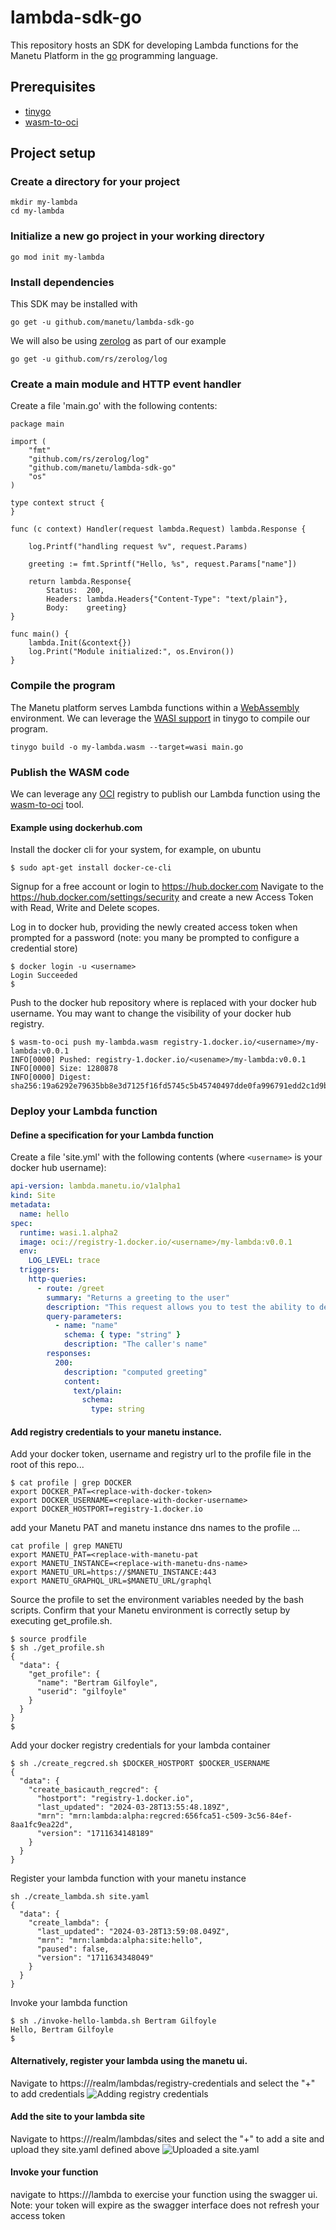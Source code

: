 # lambda-sdk-go

This repository hosts an SDK for developing Lambda functions for the Manetu Platform in the [go](https://go.dev/) programming language.

## Prerequisites

- [tinygo](https://tinygo.org/)
- [wasm-to-oci](https://github.com/engineerd/wasm-to-oci)

## Project setup

### Create a directory for your project

``` shell
mkdir my-lambda
cd my-lambda
```

### Initialize a new go project in your working directory

``` shell
go mod init my-lambda
```

### Install dependencies

This SDK may be installed with

``` shell
go get -u github.com/manetu/lambda-sdk-go
```

We will also be using [zerolog](https://github.com/rs/zerolog) as part of our example

``` shell
go get -u github.com/rs/zerolog/log
```

### Create a main module and HTTP event handler

Create a file 'main.go' with the following contents:

``` golang
package main

import (
	"fmt"
	"github.com/rs/zerolog/log"
	"github.com/manetu/lambda-sdk-go"
	"os"
)

type context struct {
}

func (c context) Handler(request lambda.Request) lambda.Response {

	log.Printf("handling request %v", request.Params)

	greeting := fmt.Sprintf("Hello, %s", request.Params["name"])

	return lambda.Response{
		Status:  200,
		Headers: lambda.Headers{"Content-Type": "text/plain"},
		Body:    greeting}
}

func main() {
	lambda.Init(&context{})
	log.Print("Module initialized:", os.Environ())
}

```

### Compile the program

The Manetu platform serves Lambda functions within a [WebAssembly](https://webassembly.org/) environment.  We can leverage the [WASI support](https://tinygo.org/docs/guides/webassembly/wasi/) in tinygo to compile our program.

``` shell
tinygo build -o my-lambda.wasm --target=wasi main.go
```

### Publish the WASM code

We can leverage any [OCI](https://opencontainers.org/) registry to publish our Lambda function using the [wasm-to-oci](https://github.com/engineerd/wasm-to-oci) tool.
#### Example using dockerhub.com
Install the docker cli for your system, for example, on ubuntu

```shell
$ sudo apt-get install docker-ce-cli
```
Signup for a free account or login to https://hub.docker.com
Navigate to the https://hub.docker.com/settings/security and create a new Access Token with Read, Write and Delete scopes.

Log in to docker hub, providing the newly created access token when prompted for a password  (note: you many be prompted to configure a credential store)
```shell
$ docker login -u <username>
Login Succeeded
$
```
Push to the docker hub repository where <username> is replaced with your docker hub username. You may want to change the visibility of your docker hub registry. 
```shell
$ wasm-to-oci push my-lambda.wasm registry-1.docker.io/<username>/my-lambda:v0.0.1
INFO[0000] Pushed: registry-1.docker.io/<usename>/my-lambda:v0.0.1
INFO[0000] Size: 1280878
INFO[0000] Digest: sha256:19a6292e79635bb8e3d7125f16fd5745c5b45740497dde0fa996791edd2c1d9b
```

### Deploy your Lambda function

#### Define a specification for your Lambda function

Create a file 'site.yml' with the following contents (where `<username>` is your docker hub username):

``` yaml
api-version: lambda.manetu.io/v1alpha1
kind: Site
metadata:
  name: hello
spec:
  runtime: wasi.1.alpha2
  image: oci://registry-1.docker.io/<username>/my-lambda:v0.0.1
  env:
    LOG_LEVEL: trace
  triggers:
    http-queries:
      - route: /greet
        summary: "Returns a greeting to the user"
        description: "This request allows you to test the ability to deploy and invoke a simple lambda function."
        query-parameters:
          - name: "name"
            schema: { type: "string" }
            description: "The caller's name"
        responses:
          200:
            description: "computed greeting"
            content:
              text/plain:
                schema:
                  type: string
```

#### Add registry credentials to your manetu instance.

Add your docker token, username and registry url to the profile file in the root of this repo...
```shell
$ cat profile | grep DOCKER
export DOCKER_PAT=<replace-with-docker-token>
export DOCKER_USERNAME=<replace-with-docker-username>
export DOCKER_HOSTPORT=registry-1.docker.io
```

add your Manetu PAT and manetu instance dns names to the profile ...
````shell
cat profile | grep MANETU
export MANETU_PAT=<replace-with-manetu-pat
export MANETU_INSTANCE=<replace-with-manetu-dns-name>
export MANETU_URL=https://$MANETU_INSTANCE:443
export MANETU_GRAPHQL_URL=$MANETU_URL/graphql
````

Source the profile to set the environment variables needed by the bash scripts. Confirm that your Manetu environment is 
correctly setup by executing get_profile.sh.
````shell
$ source prodfile
$ sh ./get_profile.sh
{
  "data": {
    "get_profile": {
      "name": "Bertram Gilfoyle",
      "userid": "gilfoyle"
    }
  }
}
$
````
Add your docker registry credentials for your lambda container
````shell
$ sh ./create_regcred.sh $DOCKER_HOSTPORT $DOCKER_USERNAME
{
  "data": {
    "create_basicauth_regcred": {
      "hostport": "registry-1.docker.io",
      "last_updated": "2024-03-28T13:55:48.189Z",
      "mrn": "mrn:lambda:alpha:regcred:656fca51-c509-3c56-84ef-8aa1fc9ea22d",
      "version": "1711634148189"
    }
  }
}
````
Register your lambda function with your manetu instance
````shell
sh ./create_lambda.sh site.yaml
{
  "data": {
    "create_lambda": {
      "last_updated": "2024-03-28T13:59:08.049Z",
      "mrn": "mrn:lambda:alpha:site:hello",
      "paused": false,
      "version": "1711634348049"
    }
  }
}
````
Invoke your lambda function 
```shell
$ sh ./invoke-hello-lambda.sh Bertram Gilfoyle
Hello, Bertram Gilfoyle
$
```

#### Alternatively, register your lambda using the manetu ui.
Navigate to https://<manetu-instance>/realm/lambdas/registry-credentials and select the "+" to add credentials
![Adding registry credentials](resources/lambda-regcred-add.jpg)


#### Add the site to your lambda site
Navigate to https://<manetu-instance>/realm/lambdas/sites and select the "+" to add a site and upload they site.yaml defined above
![Uploaded a site.yaml](resources/lambda-site-uploaded.jpg)

#### Invoke your function
navigate to https://<manetu-instance>/lambda to exercise your function using the swagger ui. Note: your token will expire as the swagger interface does not refresh your access token
